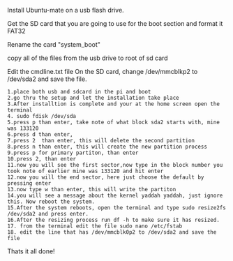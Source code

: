Install Ubuntu-mate on a usb flash drive.

Get the SD card that you are going to use for the boot section and format it FAT32 

Rename the card "system_boot"

copy all of the files from the usb drive to root of sd card 

Edit the cmdline.txt file On the SD card, change /dev/mmcblkp2 to /dev/sda2 and save the file.
```
1.place both usb and sdcard in the pi and boot
2.go thru the setup and let the installation take place
3.After installtion is complete and your at the home screen open the terminal
4. sudo fdisk /dev/sda 
5.press p than enter, take note of what block sda2 starts with, mine was 133120
6.press d than enter, 
7.press 2  than enter, this will delete the second partition
8.press n than enter, this will create the new partition process 
9.press p for primary partiton, than enter
10.press 2, than enter
11.now you will see the first sector,now type in the block number you took note of earlier mine was 133120 and hit enter
12.now you will the end sector, here just choose the default by pressing enter
13.now type w than enter, this will write the partiton
14.you will see a message about the kernel yaddah yaddah, just ignore this. Now reboot the system.
15.After the system reboots, open the terminal and type sudo resize2fs /dev/sda2 and press enter. 
16.After the resizing process run df -h to make sure it has resized.
17. from the terminal edit the file sudo nano /etc/fstab
18. edit the line that has /dev/mmcblk0p2 to /dev/sda2 and save the file
```
Thats it all done!﻿
